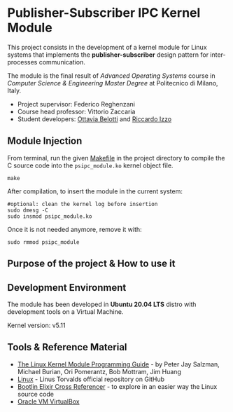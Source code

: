 # Publisher-Subscriber IPC Kernel Module
This project consists in the development of a kernel module for Linux systems that implements the **publisher-subscriber** design pattern for inter-processes communication. 

The module is the final result of _Advanced Operating Systems_ course in _Computer Science & Engineering Master Degree_ at Politecnico di Milano, Italy.

* Project supervisor: Federico Reghenzani
* Course head professor: Vittorio Zaccaria
* Student developers: [Ottavia Belotti](https://github.com/OttaviaBelotti) and [Riccardo Izzo](https://github.com/RiccardoIzzo)

## Module Injection
From terminal, run the given [Makefile](https://github.com/RiccardoIzzo/AOS-Publisher-Subscriber-IPC/blob/main/Makefile) in the project directory to compile the C source code into the `psipc_module.ko` kernel object file.
```Shell
make
```

After compilation, to insert the module in the current system:
```Shell
#optional: clean the kernel log before insertion
sudo dmesg -C
sudo insmod psipc_module.ko
```

Once it is not needed anymore, remove it with:
```Shell
sudo rmmod psipc_module
```

## Purpose of the project & How to use it

## Development Environment
The module has been developed in **Ubuntu 20.04 LTS** distro with development tools on a Virtual Machine. 

Kernel version: v5.11
## Tools & Reference Material
* [The Linux Kernel Module Programming Guide](https://sysprog21.github.io/lkmpg/) - by Peter Jay Salzman, Michael Burian, Ori Pomerantz, Bob Mottram, Jim Huang
* [Linux](https://github.com/torvalds/linux) - Linus Torvalds official repository on GitHub
* [Bootlin Elixir Cross Referencer](https://elixir.bootlin.com/linux/v5.11.22/source) - to explore in an easier way the Linux source code
* [Oracle VM VirtualBox](https://www.virtualbox.org/)
